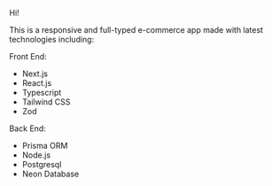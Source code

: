 Hi!

This is a responsive and full-typed e-commerce app made with latest technologies including:

Front End:
- Next.js
- React.js
- Typescript
- Tailwind CSS
- Zod

Back End:
- Prisma ORM
- Node.js
- Postgresql
- Neon Database
